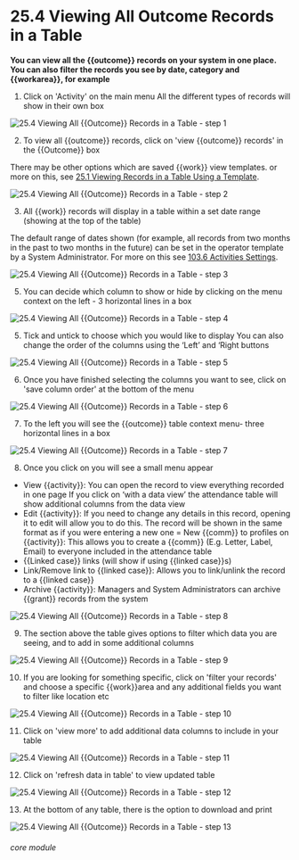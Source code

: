 # 25.4 Viewing All Outcome Records in a Table

**You can view all the {{outcome}} records on your system in one place. You can also filter the records you see by date, category and {{workarea}}, for example**

1. Click on &#039;Activity&#039; on the main menu
All the different types of records will show in their own box

![25.4 Viewing All {{Outcome}} Records in a Table - step 1](25.4_Viewing_All_Outcome_Records_in_a_Table_im_1.png)

2. To view all {{outcome}} records, click on &#039;view {{outcome}} records&#039; in the {{Outcome}} box

There may be other options which are saved {{work}} view templates. or more on this, see [25.1 Viewing Records in a Table Using a Template](/help/index/p/25.1).

![25.4 Viewing All {{Outcome}} Records in a Table - step 2](25.4_Viewing_All_Outcome_Records_in_a_Table_im_2.png)

3. All {{work}} records will display in a table within a set date range (showing at the top of the table)

The default range of dates shown (for example, all records from two months in the past to two months in the future) can be set in the operator template by a System Administrator. For more on this see [103.6 Activities Settings](/help/index/p/103.6).

![25.4 Viewing All {{Outcome}} Records in a Table - step 3](25.4_Viewing_All_Outcome_Records_in_a_Table_im_3.png)

5. You can decide which column to show or hide by clicking on the menu context on the left - 3 horizontal lines in a box

![25.4 Viewing All {{Outcome}} Records in a Table - step 4](25.4_Viewing_All_Outcome_Records_in_a_Table_im_4.png)

5. Tick and untick to choose which you would like to display
You can also change the order of the columns using the ‘Left’ and ‘Right buttons

![25.4 Viewing All {{Outcome}} Records in a Table - step 5](25.4_Viewing_All_Outcome_Records_in_a_Table_im_5.png)

6. Once you have finished selecting the columns you want to see, click on &#039;save column order&#039; at the bottom of the menu

![25.4 Viewing All {{Outcome}} Records in a Table - step 6](25.4_Viewing_All_Outcome_Records_in_a_Table_im_6.png)

7. To the left you will see the {{outcome}} table context menu- three horizontal lines in a box

![25.4 Viewing All {{Outcome}} Records in a Table - step 7](25.4_Viewing_All_Outcome_Records_in_a_Table_im_7.png)

8. Once you click on you will see a small menu appear
- View {{activity}}: You can open the record to view everything recorded in one page
If you click on ‘with a data view’ the attendance table will show additional columns from the data view
- Edit {{activity}}: If you need to change any details in this record, opening it to edit will allow you to do this. The record will be shown in the same format as if you were entering a new one
= New {{comm}} to profiles on {{activity}}: This allows you to create a {{comm}} (E.g. Letter, Label, Email) to everyone included in the attendance table
- {{Linked case}} links (will show if using {{linked case}}s)
- Link/Remove link to {{linked case}}: Allows you to link/unlink the record to a {{linked case}}
- Archive {{activity}}: Managers and System Administrators can archive {{grant}} records from the system

![25.4 Viewing All {{Outcome}} Records in a Table - step 8](25.4_Viewing_All_Outcome_Records_in_a_Table_im_8.png)

9. The section above the table gives options to filter which data you are seeing, and to add in some additional columns

![25.4 Viewing All {{Outcome}} Records in a Table - step 9](25.4_Viewing_All_Outcome_Records_in_a_Table_im_9.png)

10. If you are looking for something specific, click on &#039;filter your records&#039; and choose a specific {{work}}area and any additional fields you want to filter like location etc

![25.4 Viewing All {{Outcome}} Records in a Table - step 10](25.4_Viewing_All_Outcome_Records_in_a_Table_im_10.png)

11. Click on &#039;view more&#039; to add additional data columns to include in your table

![25.4 Viewing All {{Outcome}} Records in a Table - step 11](25.4_Viewing_All_Outcome_Records_in_a_Table_im_11.png)

12. Click on &#039;refresh data in table&#039; to view updated table

![25.4 Viewing All {{Outcome}} Records in a Table - step 12](25.4_Viewing_All_Outcome_Records_in_a_Table_im_12.png)

13. At the bottom of any table, there is the option to download and print

![25.4 Viewing All {{Outcome}} Records in a Table - step 13](25.4_Viewing_All_Outcome_Records_in_a_Table_im_13.png)



###### core module

